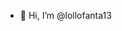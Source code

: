 - 👋 Hi, I’m @lollofanta13



<!---
lollofanta13/lollofanta13 is a ✨ special ✨ repository because its `README.md` (this file) appears on your GitHub profile.
You can click the Preview link to take a look at your changes.
--->
